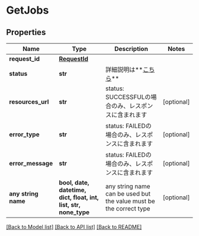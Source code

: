 # GetJobs


## Properties
Name | Type | Description | Notes
------------ | ------------- | ------------- | -------------
**request_id** | [**RequestId**](RequestId.md) |  | 
**status** | **str** | 詳細説明は**[こちら](#tag/jobs)** | 
**resources_url** | **str** | status: SUCCESSFULの場合のみ、レスポンスに含まれます | [optional] 
**error_type** | **str** | status: FAILEDの場合のみ、レスポンスに含まれます | [optional] 
**error_message** | **str** | status: FAILEDの場合のみ、レスポンスに含まれます | [optional] 
**any string name** | **bool, date, datetime, dict, float, int, list, str, none_type** | any string name can be used but the value must be the correct type | [optional]

[[Back to Model list]](../README.md#documentation-for-models) [[Back to API list]](../README.md#documentation-for-api-endpoints) [[Back to README]](../README.md)


